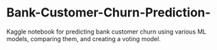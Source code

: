 # Bank-Customer-Churn-Prediction-
Kaggle notebook for predicting bank customer churn using various ML models, comparing them, and creating a voting model.
